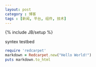```yaml
---
layout: post
category : 博客
tags : [新闻, 平台, 组件, 技术]
---
```

{% include JB/setup %}

syntex testbed 


```ruby
require 'redcarpet'
markdown = Redcarpet.new("Hello World!")
puts markdown.to_html
```